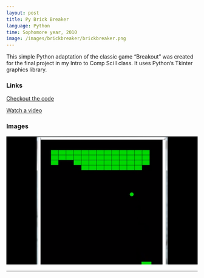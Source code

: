 ```yaml
---
layout: post
title: Py Brick Breaker
language: Python
time: Sophomore year, 2010
image: /images/brickbreaker/brickbreaker.png
---
```


This simple Python adaptation of the classic game “Breakout” was created for the final project in my Intro to Comp Sci I class. It uses Python’s Tkinter graphics library.

<h3>Links</h3>
<a href="https://github.com/meredithmmyers/PyBrickBreaker" target="_blank">Checkout the code</a>

<a href="http://www.youtube.com/watch?v=Hbak9Bho0l8" target="_blank">Watch a video</a>

<h3>Images</h3>
<a href="/images/brickbreaker/brickbreaker.png" target="_blank"><img src="/images/brickbreaker/brickbreaker.png" alt="Bunker"></a>

-----
